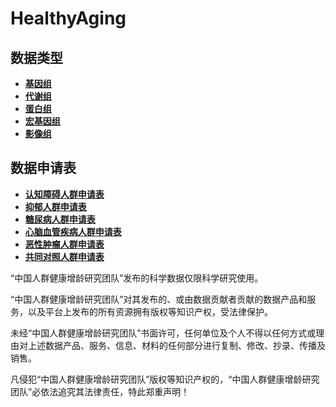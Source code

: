 # HealthyAging

## 数据类型

- [**基因组**]()
- [**代谢组**]()
- [**蛋白组**]()
- [**宏基因组**]()
- [**影像组**]()

## 数据申请表

- [**认知障碍人群申请表**](https://github.com/Xia-Liu-Lab/HealthyAging/blob/main/%E6%95%B0%E6%8D%AE%E7%94%B3%E8%AF%B7%E8%A1%A8/%E8%AE%A4%E7%9F%A5%E9%9A%9C%E7%A2%8D%E6%95%B0%E6%8D%AE%E7%94%B3%E8%AF%B7%E8%A1%A8.pdf)
- [**抑郁人群申请表**](https://github.com/Xia-Liu-Lab/HealthyAging/blob/main/%E6%95%B0%E6%8D%AE%E7%94%B3%E8%AF%B7%E8%A1%A8/%E6%8A%91%E9%83%81%E6%95%B0%E6%8D%AE%E7%94%B3%E8%AF%B7%E8%A1%A8.pdf)
- [**糖尿病人群申请表**](https://github.com/Xia-Liu-Lab/HealthyAging/blob/main/%E6%95%B0%E6%8D%AE%E7%94%B3%E8%AF%B7%E8%A1%A8/%E7%B3%96%E5%B0%BF%E7%97%85%E6%95%B0%E6%8D%AE%E7%94%B3%E8%AF%B7%E8%A1%A8.pdf)
- [**心脑血管疾病人群申请表**](https://github.com/Xia-Liu-Lab/HealthyAging/blob/main/%E6%95%B0%E6%8D%AE%E7%94%B3%E8%AF%B7%E8%A1%A8/%E5%BF%83%E8%84%91%E8%A1%80%E7%AE%A1%E7%96%BE%E7%97%85%E7%94%B3%E8%AF%B7%E8%A1%A8.pdf)
- [**恶性肿瘤人群申请表**](https://github.com/Xia-Liu-Lab/HealthyAging/blob/main/%E6%95%B0%E6%8D%AE%E7%94%B3%E8%AF%B7%E8%A1%A8/%E6%81%B6%E6%80%A7%E8%82%BF%E7%98%A4%E6%95%B0%E6%8D%AE%E7%94%B3%E8%AF%B7%E8%A1%A8.pdf)
- [**共同对照人群申请表**](https://github.com/Xia-Liu-Lab/HealthyAging/blob/main/%E6%95%B0%E6%8D%AE%E7%94%B3%E8%AF%B7%E8%A1%A8/%E5%85%B1%E5%90%8C%E5%AF%B9%E7%85%A7%E7%94%B3%E8%AF%B7%E8%A1%A8.pdf)

“中国人群健康增龄研究团队”发布的科学数据仅限科学研究使用。

“中国人群健康增龄研究团队”对其发布的、或由数据贡献者贡献的数据产品和服务，以及平台上发布的所有资源拥有版权等知识产权，受法律保护。

未经“中国人群健康增龄研究团队”书面许可，任何单位及个人不得以任何方式或理由对上述数据产品、服务、信息、材料的任何部分进行复制、修改、抄录、传播及销售。

凡侵犯“中国人群健康增龄研究团队”版权等知识产权的，“中国人群健康增龄研究团队”必依法追究其法律责任，特此郑重声明！



